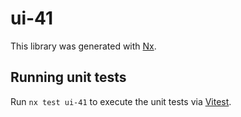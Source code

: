 # ui-41

This library was generated with [Nx](https://nx.dev).

## Running unit tests

Run `nx test ui-41` to execute the unit tests via [Vitest](https://vitest.dev/).
